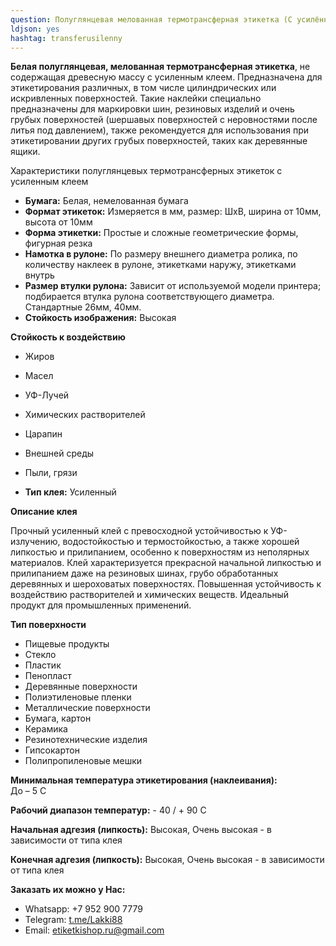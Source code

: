 ```yaml
---
question: Полуглянцевая мелованная термотрансферная этикетка (С усилённым клеем)
ldjson: yes
hashtag: transferusilenny
---
```


**Белая полуглянцевая, мелованная термотрансферная этикетка**, не содержащая древесную массу с усиленным клеем. Предназначена для этикетирования различных, в том числе цилиндрических или искривленных поверхностей. Такие наклейки специально предназначены для маркировки шин, резиновых изделий и очень грубых поверхностей (шершавых поверхностей с неровностями после литья под давлением), также рекомендуется для использования при этикетировании других грубых поверхностей, таких как деревянные ящики.

Характеристики полуглянцевых термотрансферных этикеток с усиленным клеем

* **Бумага:** Белая, немелованная бумага
*  **Формат этикеток:**	Измеряется в мм, размер: ШхВ, ширина от 10мм, высота от 10мм
* **Форма этикетки:** Простые и сложные геометрические формы, фигурная резка
* **Намотка в рулоне:**	По размеру внешнего диаметра ролика, по количеству наклеек в рулоне, этикетками наружу, этикетками внутрь
* **Размер втулки рулона:** Зависит от используемой модели принтера; подбирается втулка рулона соответствующего диаметра. Стандартные 26мм, 40мм.
* **Стойкость изображения:** Высокая
 
**Стойкость к воздействию**
* Жиров
* Масел
* УФ-Лучей
* Химических растворителей
* Царапин
* Внешней среды
* Пыли, грязи

* **Тип клея:** Усиленный
 
 **Описание клея**	
 
 Прочный усиленный клей с превосходной устойчивостью к УФ-излучению, водостойкостью и термостойкостью, а также хорошей липкостью и прилипанием, особенно к поверхностям из неполярных материалов. Клей характеризуется прекрасной начальной липкостью и прилипанием даже на резиновых шинах, грубо обработанных деревянных и шероховатых поверхностях. Повышенная устойчивость к воздействию растворителей и химических веществ. Идеальный продукт для промышленных применений.
 
 **Тип поверхности**
* Пищевые продукты
* Стекло
* Пластик
* Пенопласт
* Деревянные поверхности
* Полиэтиленовые пленки
* Металлические поверхности
* Бумага, картон
* Керамика
* Резинотехнические изделия
* Гипсокартон
* Полипропиленовые мешки

 **Минимальная температура этикетирования (наклеивания):**	
До – 5 С

**Рабочий диапазон температур:** - 40 / + 90 С

**Начальная адгезия (липкость):** Высокая, Очень высокая - в зависимости от типа клея
 
**Конечная адгезия (липкость):** Высокая, Очень высокая - в зависимости от типа клея

**Заказать их можно у Нас:**
* Whatsapp: +7 952 900 7779
* Telegram: [t.me/Lakki88](https://t.me/Lakki88)
* Email: [etiketkishop.ru@gmail.com](mailto:etiketkishop.ru@gmail.com)
